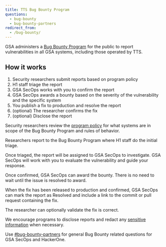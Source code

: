 ```yaml
---
title: TTS Bug Bounty Program
questions:
  - bug-bounty
  - bug-bounty-partners
redirect_from:
  - /bug-bounty/
---
```


GSA administers a [Bug Bounty Program](https://hackerone.com/gsa_bbp) for the public
to report vulnerabilities in all GSA systems, including those operated by TTS.

## How it works

1. Security researchers submit reports based on program policy
1. H1 staff triage the report
1. GSA SecOps works with you to confirm the report
1. GSA SecOps awards a bounty based on the severity of the vulnerability and
   the specific system
1. You publish a fix to production and resolve the report
1. (optional) The researcher confirms the fix
1. (optional) Disclose the report

Security researchers review the [program policy](https://hackerone.com/tts) for
what systems are in scope of the Bug Bounty Program and rules of behavior.

Researchers report to the Bug Bounty Program where H1 staff do the initial
triage.

Once triaged, the report will be assigned to GSA SecOps to investigate.
GSA SecOps will work with you to evaluate the vulnerability and guide
your response.

Once confirmed, GSA SecOps can award the bounty.  There is no need to wait until the
issue is resolved to award.

When the fix has been released to production and confirmed, GSA SecOps can mark the report as
Resolved and include a link to the commit or pull request containing the fix.

The researcher can optionally validate the fix is correct.

We encourage programs to disclose reports and redact any [sensitive information]({{site.baseurl}}/sensitive-information/) when necessary.

Use [#bug-bounty-partners](https://gsa-tts.slack.com/archives/C5JQCD9PH) for
general Bug Bounty related questions for GSA SecOps and HackerOne.

